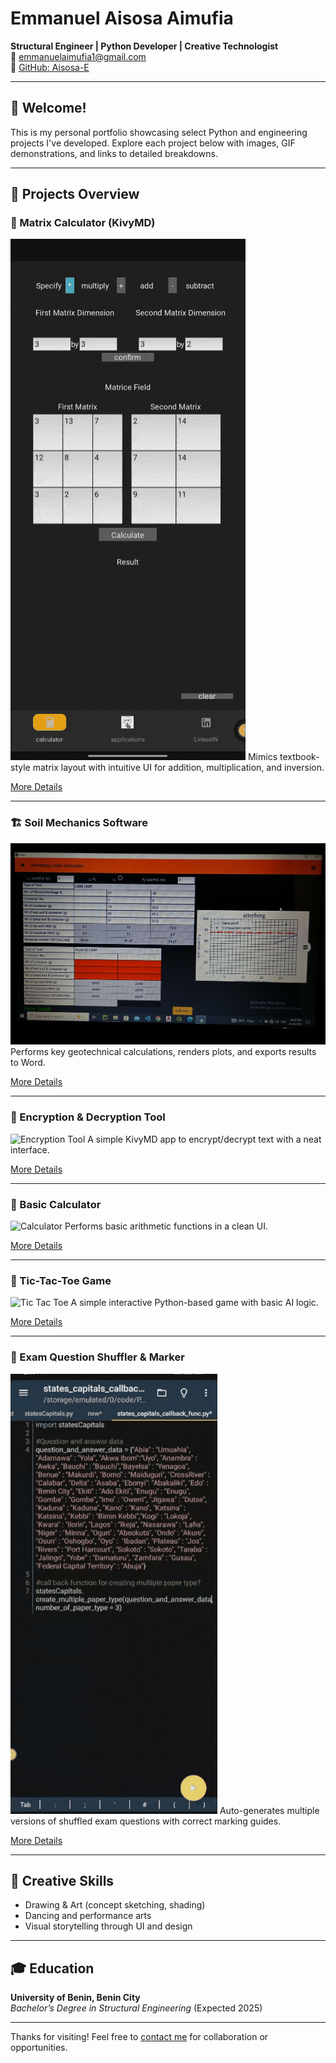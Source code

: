# Emmanuel Aisosa Aimufia

**Structural Engineer | Python Developer | Creative Technologist**  
📧 emmanuelaimufia1@gmail.com  
🔗 [GitHub: Aisosa-E](https://github.com/Aisosa-E)  

---

## 👋 Welcome!
This is my personal portfolio showcasing select Python and engineering projects I've developed. Explore each project below with images, GIF demonstrations, and links to detailed breakdowns.

---

## 🔧 Projects Overview

### 🧮 Matrix Calculator (KivyMD)
![Matrix Calculator](images/matrix_placeholder.gif)
Mimics textbook-style matrix layout with intuitive UI for addition, multiplication, and inversion.

[More Details](matrix-calculator/README.md)

---

### 🏗️ Soil Mechanics Software
![Soil Mechanics](images/IMG_20250611_022043.jpg)
Performs key geotechnical calculations, renders plots, and exports results to Word.

[More Details](soil-mechanics-tool/README.md)

---

### 🔐 Encryption & Decryption Tool
![Encryption Tool](images/encryption_placeholder.gif)
A simple KivyMD app to encrypt/decrypt text with a neat interface.

[More Details](encryption-tool/README.md)

---

### 🧮 Basic Calculator
![Calculator](images/calculator_placeholder.gif)
Performs basic arithmetic functions in a clean UI.

[More Details](basic-calculator/README.md)

---

### 🎲 Tic-Tac-Toe Game
![Tic Tac Toe](images/tictactoe_placeholder.gif)
A simple interactive Python-based game with basic AI logic.

[More Details](tic-tac-toe-game/README.md)

---

### 📝 Exam Question Shuffler & Marker
![Shuffler](images/shuffler_placeholder.gif)
Auto-generates multiple versions of shuffled exam questions with correct marking guides.

[More Details](exam-question-shuffler/README.md)

---

## 🧠 Creative Skills
- Drawing & Art (concept sketching, shading)
- Dancing and performance arts
- Visual storytelling through UI and design

---

## 🎓 Education
**University of Benin, Benin City**  
*Bachelor’s Degree in Structural Engineering* (Expected 2025)

---

Thanks for visiting! Feel free to [contact me](mailto:emmanuelaimufia1@gmail.com) for collaboration or opportunities.


<!--
**Aisosa-E/Aisosa-E** is a ✨ _special_ ✨ repository because its `README.md` (this file) appears on your GitHub profile.

Here are some ideas to get you started:

- 🔭 I’m currently working on ...
- 🌱 I’m currently learning ...
- 👯 I’m looking to collaborate on ...
- 🤔 I’m looking for help with ...
- 💬 Ask me about ...
- 📫 How to reach me: ...
- 😄 Pronouns: ...
- ⚡ Fun fact: ...
-->
